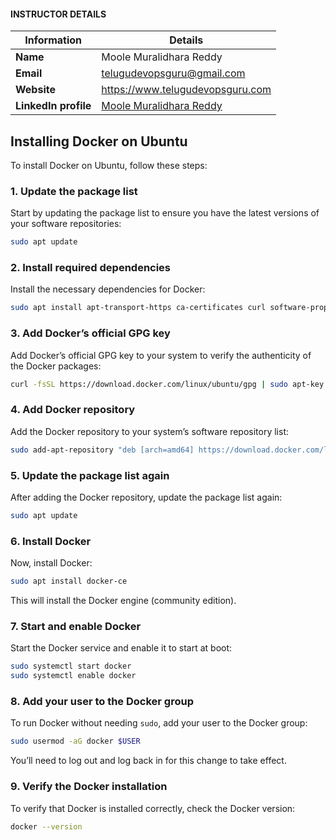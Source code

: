 #### INSTRUCTOR DETAILS

|  Information             | Details                                                                      |
|----------------------    |------------------------------------------------------------------------------|
| **Name**                 | Moole Muralidhara Reddy                                                      |
| **Email**                | telugudevopsguru@gmail.com                                                |
| **Website**              | https://www.telugudevopsguru.com               |
| **LinkedIn profile**     | [Moole Muralidhara Reddy](https://www.linkedin.com/in/moole-muralidhara-reddy) |

## Installing Docker on Ubuntu

To install Docker on Ubuntu, follow these steps:

### 1. **Update the package list**

Start by updating the package list to ensure you have the latest versions of your software repositories:

```bash
sudo apt update
```

### 2. **Install required dependencies**

Install the necessary dependencies for Docker:

```bash
sudo apt install apt-transport-https ca-certificates curl software-properties-common
```

### 3. **Add Docker’s official GPG key**

Add Docker’s official GPG key to your system to verify the authenticity of the Docker packages:

```bash
curl -fsSL https://download.docker.com/linux/ubuntu/gpg | sudo apt-key add -
```

### 4. **Add Docker repository**

Add the Docker repository to your system’s software repository list:

```bash
sudo add-apt-repository "deb [arch=amd64] https://download.docker.com/linux/ubuntu $(lsb_release -cs) stable"
```

### 5. **Update the package list again**

After adding the Docker repository, update the package list again:

```bash
sudo apt update
```

### 6. **Install Docker**

Now, install Docker:

```bash
sudo apt install docker-ce
```

This will install the Docker engine (community edition).

### 7. **Start and enable Docker**

Start the Docker service and enable it to start at boot:

```bash
sudo systemctl start docker
sudo systemctl enable docker
```

### 8. **Add your user to the Docker group**

To run Docker without needing `sudo`, add your user to the Docker group:

```bash
sudo usermod -aG docker $USER
```

You’ll need to log out and log back in for this change to take effect.

### 9. **Verify the Docker installation**

To verify that Docker is installed correctly, check the Docker version:

```bash
docker --version
```
